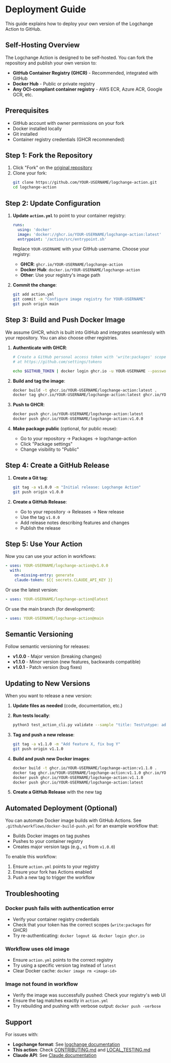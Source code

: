 # Deployment Guide

This guide explains how to deploy your own version of the Logchange Action to GitHub.

## Self-Hosting Overview

The Logchange Action is designed to be self-hosted. You can fork the repository and publish your own version to:
- **GitHub Container Registry (GHCR)** - Recommended, integrated with GitHub
- **Docker Hub** - Public or private registry
- **Any OCI-compliant container registry** - AWS ECR, Azure ACR, Google GCR, etc.

## Prerequisites

- GitHub account with owner permissions on your fork
- Docker installed locally
- Git installed
- Container registry credentials (GHCR recommended)

## Step 1: Fork the Repository

1. Click "Fork" on the [original repository](https://github.com/solrbot/logchange-action)
2. Clone your fork:
   ```bash
   git clone https://github.com/YOUR-USERNAME/logchange-action.git
   cd logchange-action
   ```

## Step 2: Update Configuration

1. **Update `action.yml`** to point to your container registry:
   ```yaml
   runs:
     using: 'docker'
     image: 'docker://ghcr.io/YOUR-USERNAME/logchange-action:latest'
     entrypoint: '/action/src/entrypoint.sh'
   ```

   Replace `YOUR-USERNAME` with your GitHub username. Choose your registry:
   - **GHCR**: `ghcr.io/YOUR-USERNAME/logchange-action`
   - **Docker Hub**: `docker.io/YOUR-USERNAME/logchange-action`
   - **Other**: Use your registry's image path

2. **Commit the change**:
   ```bash
   git add action.yml
   git commit -m "Configure image registry for YOUR-USERNAME"
   git push origin main
   ```

## Step 3: Build and Push Docker Image

We assume GHCR, which is built into GitHub and integrates seamlessly with your repository.
You can also choose other registries.

1. **Authenticate with GHCR**:
   ```bash
   # Create a GitHub personal access token with 'write:packages' scope
   # at https://github.com/settings/tokens

   echo $GITHUB_TOKEN | docker login ghcr.io -u YOUR-USERNAME --password-stdin
   ```

2. **Build and tag the image**:
   ```bash
   docker build -t ghcr.io/YOUR-USERNAME/logchange-action:latest .
   docker tag ghcr.io/YOUR-USERNAME/logchange-action:latest ghcr.io/YOUR-USERNAME/logchange-action:v1.0.0
   ```

3. **Push to GHCR**:
   ```bash
   docker push ghcr.io/YOUR-USERNAME/logchange-action:latest
   docker push ghcr.io/YOUR-USERNAME/logchange-action:v1.0.0
   ```

4. **Make package public** (optional, for public reuse):
   - Go to your repository → Packages → logchange-action
   - Click "Package settings"
   - Change visibility to "Public"

## Step 4: Create a GitHub Release

1. **Create a Git tag**:
   ```bash
   git tag -a v1.0.0 -m "Initial release: Logchange Action"
   git push origin v1.0.0
   ```

2. **Create a GitHub Release**:
   - Go to your repository → Releases → New release
   - Use the tag `v1.0.0`
   - Add release notes describing features and changes
   - Publish the release

## Step 5: Use Your Action

Now you can use your action in workflows:

```yaml
- uses: YOUR-USERNAME/logchange-action@v1.0.0
  with:
    on-missing-entry: generate
    claude-token: ${{ secrets.CLAUDE_API_KEY }}
```

Or use the latest version:
```yaml
- uses: YOUR-USERNAME/logchange-action@latest
```

Or use the main branch (for development):
```yaml
- uses: YOUR-USERNAME/logchange-action@main
```

## Semantic Versioning

Follow semantic versioning for releases:

- **v1.0.0** - Major version (breaking changes)
- **v1.1.0** - Minor version (new features, backwards compatible)
- **v1.0.1** - Patch version (bug fixes)

## Updating to New Versions

When you want to release a new version:

1. **Update files as needed** (code, documentation, etc.)

2. **Run tests locally**:
   ```bash
   python3 test_action_cli.py validate --sample "title: Test\ntype: added"
   ```

3. **Tag and push a new release**:
   ```bash
   git tag -a v1.1.0 -m "Add feature X, fix bug Y"
   git push origin v1.1.0
   ```

4. **Build and push new Docker images**:
   ```bash
   docker build -t ghcr.io/YOUR-USERNAME/logchange-action:v1.1.0 .
   docker tag ghcr.io/YOUR-USERNAME/logchange-action:v1.1.0 ghcr.io/YOUR-USERNAME/logchange-action:latest
   docker push ghcr.io/YOUR-USERNAME/logchange-action:v1.1.0
   docker push ghcr.io/YOUR-USERNAME/logchange-action:latest
   ```

5. **Create a GitHub Release** with the new tag

## Automated Deployment (Optional)

You can automate Docker image builds with GitHub Actions. See `.github/workflows/docker-build-push.yml` for an example workflow that:
- Builds Docker images on tag pushes
- Pushes to your container registry
- Creates major version tags (e.g., `v1` from `v1.0.0`)

To enable this workflow:
1. Ensure `action.yml` points to your registry
2. Ensure your fork has Actions enabled
3. Push a new tag to trigger the workflow

## Troubleshooting

### Docker push fails with authentication error
- Verify your container registry credentials
- Check that your token has the correct scopes (`write:packages` for GHCR)
- Try re-authenticating: `docker logout && docker login ghcr.io`

### Workflow uses old image
- Ensure `action.yml` points to the correct registry
- Try using a specific version tag instead of `latest`
- Clear Docker cache: `docker image rm <image-id>`

### Image not found in workflow
- Verify the image was successfully pushed: Check your registry's web UI
- Ensure the tag matches exactly in `action.yml`
- Try rebuilding and pushing with verbose output: `docker push -verbose`

## Support

For issues with:
- **Logchange format**: See [logchange documentation](https://logchange.dev/)
- **This action**: Check [CONTRIBUTING.md](CONTRIBUTING.md) and [LOCAL_TESTING.md](LOCAL_TESTING.md)
- **Claude API**: See [Claude documentation](https://docs.anthropic.com/)

